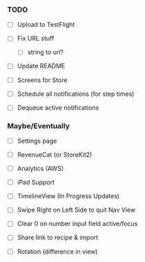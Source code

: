 ### TODO
- [ ] Upload to TestFlight
- [ ] Fix URL stuff
  - [ ] string to url?

- [ ] Update README
- [ ] Screens for Store

- [ ] Schedule all notifications (for step times)
- [ ] Dequeue active notifications

### Maybe/Eventually
- [ ] Settings page
- [ ] RevenueCat (or StoreKit2)
- [ ] Analytics (AWS)
- [ ] iPad Support
- [ ] TimelineView (In Progress Updates)
- [ ] Swipe Right on Left Side to quit Nav View
- [ ] Clear 0 on number input field active/focus
- [ ] Share link to recipe & import
- [ ] Rotation (difference in view)


